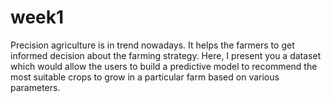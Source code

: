 # week1
Precision agriculture is in trend nowadays. It helps the farmers to get informed decision about the farming strategy. Here, I present you a dataset which would allow the users to build a predictive model to recommend the most suitable crops to grow in a particular farm based on various parameters.

